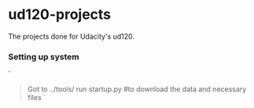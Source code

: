 ud120-projects
==============

The projects done for Udacity's ud120.

### Setting up system
`<br>
> Got to ../tools/
> run startup.py #to download the data and necessary files
`
